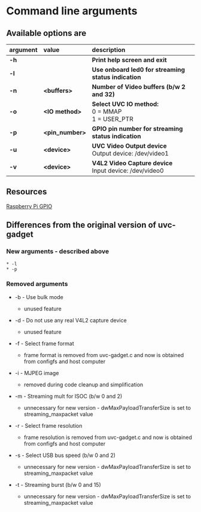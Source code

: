 # Command line arguments

## Available options are

|argument|value|description|
|:-------|:----|:----------|
|**-h**||**Print help screen and exit**|
|**-l**||**Use onboard led0 for streaming status indication**|
|**-n**|**\<buffers\>**|**Number of Video buffers (b/w 2 and 32)**|
|**-o**|**\<IO method\>**|**Select UVC IO method:**<br>0 = MMAP<br>1 = USER_PTR|
|**-p**|**\<pin_number\>**|**GPIO pin number for streaming status indication**|
|**-u**|**\<device\>**|**UVC Video Output device**<br>Output device: /dev/video1|
|**-v**|**\<device\>**|**V4L2 Video Capture device**<br>Input device: /dev/video0|


## Resources
[Raspberry Pi GPIO](https://www.raspberrypi.org/documentation/usage/gpio/)


## Differences from the original version of uvc-gadget

### New arguments - described above

    * -l
    * -p

### Removed arguments

 * -b - Use bulk mode
    - unused feature

 * -d - Do not use any real V4L2 capture device
    - unused feature

 * -f - Select frame format
    - frame format is removed from uvc-gadget.c and now is obtained from configfs and host computer

 * -i - MJPEG image
    - removed during code cleanup and simplification

 * -m - Streaming mult for ISOC (b/w 0 and 2)
    - unnecessary for new version - dwMaxPayloadTransferSize is set to streaming_maxpacket value

 * -r - Select frame resolution
    - frame resolution is removed from uvc-gadget.c and now is obtained from configfs and host computer

 * -s - Select USB bus speed (b/w 0 and 2)
    - unnecessary for new version - dwMaxPayloadTransferSize is set to streaming_maxpacket value

 * -t - Streaming burst (b/w 0 and 15)
    - unnecessary for new version - dwMaxPayloadTransferSize is set to streaming_maxpacket value


